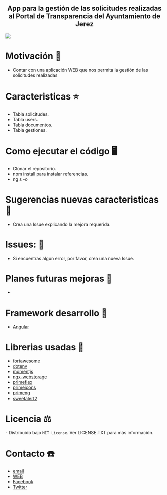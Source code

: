 <h2 align='center'> App para la gestión de las solicitudes realizadas al Portal de Transparencia del Ayuntamiento de Jerez </h2>
<img src='https://res.cloudinary.com/dabrencx7/image/upload/v1629542399/Solicitudes/solicitudes_zfcvik.jpg'/>

# Motivación 💪
<ul>
  <li>Contar con una aplicación WEB que nos permita la gestión de las solicitudes realizadas</li>
  </li>
 </ul>

# Caracteristicas ⭐

<ul>
  <li>Tabla solicitudes.</li>
   <li>Tabla users.</li>
   <li>Tabla documentos.</li>
   <li>Tabla gestiones.</li>
  </li>
 </ul>

# Como ejecutar el código 🖥
- Clonar el repositorio.
- npm install para instalar referencias.
- ng s -o


# Sugerencias nuevas caracteristicas 💎
- Crea una Issue explicando la mejora requerida.

# Issues: 🐛
- Si encuentras algun error, por favor, crea una nueva Issue.

# Planes futuras mejoras 📆

-
# Framework desarrollo 🚀

- [Angular](https://angular.io) 


# Librerias usadas 📖
- <a href= 'https://fortawesome.com/' target="_blank">fortawesome</a>
- <a href= 'https://www.npmjs.com/package/dotenv' target="_blank">dotenv</a>
- <a href= 'https://momentjs.com/' target="_blank">momentjs</a>
- <a href= 'https://www.npmjs.com/package/ngx-webstorage' target="_blank">ngx-webstorage</a>
- <a href= 'https://www.primefaces.org/primeflex/' target="_blank">primeflex</a>
- <a href= 'https://github.com/primefaces/primeicons' target="_blank">primeicons</a>
- <a href= 'https://www.primefaces.org/primeng/' target="_blank">primeng</a>
- <a href= 'https://sweetalert2.github.io/' target="_blank">sweetalert2</a>

# Licencia ⚖
️- Distribuido bajo ```MIT License```. Ver LICENSE.TXT para más información.

# Contacto ☎️
- <a href= 'mailto:info@ocmjerez.org'> email </a>
- <a href= 'https://w.ocmjerez.org' target="_blank"> WEB</a>
- <a href= 'https://www.facebook.com/OcmJerez/'> Facebook </a>
- <a href= 'https://twitter.com/ocmjerez'> Twitter </a>



